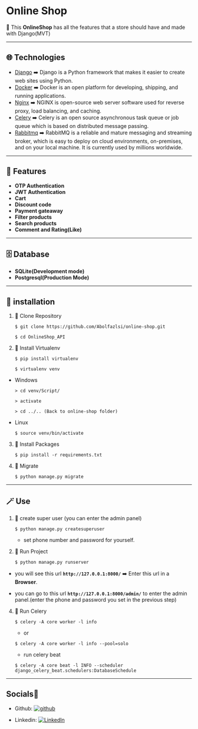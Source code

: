 # Online Shop

💫 This **OnlineShop** has all the features that a store should have and made with Django(MVT)

---

## 🌐 Technologies

- [Django](https://www.djangoproject.com/) ➡️ Django is a Python framework that makes it easier to create web sites using Python.
- [Docker](https://www.docker.com/) ➡️ Docker is an open platform for developing, shipping, and running applications.
- [Nginx](https://nginx.org/) ➡️ NGINX is open-source web server software used for reverse proxy, load balancing, and caching.
- [Celery](https://docs.celeryq.dev/en/stable/) ➡️ Celery is an open source asynchronous task queue or job queue which is based on distributed message passing.
- [Rabbitmq](https://www.rabbitmq.com/) ➡️ RabbitMQ is a reliable and mature messaging and streaming broker, which is easy to deploy on cloud environments, on-premises, and on your local machine. It is currently used by millions worldwide.

---

## 🚀 Features

- **OTP Authentication**
- **JWT Authentication**
- **Cart**
- **Discount code**
- **Payment gateaway**
- **Filter products**
- **Search products**
- **Comment and Rating(Like)**

---

## 🗄️ Database

- **SQLite(Development mode)**
- **Postgresql(Production Mode)**

---

## 🧩 installation


1. 💠 Clone Repository

   ```
   $ git clone https://github.com/Abolfazlsi/online-shop.git

   $ cd OnlineShop_API
   ```

2. 💠 Install Virtualenv

   ```
   $ pip install virtualenv

   $ virtualenv venv
   ```

- Windows
  
   ```
   > cd venv/Script/

   > activate

   > cd ../.. (Back to online-shop folder)   
   ```

- Linux

   ```
   $ source venv/bin/activate
   ```

3. 💠 Install Packages

   ```
   $ pip install -r requirements.txt
   ```

4. 💠 Migrate
   ```
   $ python manage.py migrate
   ```

---

## 🪄 Use

1. 💠 create super user (you can enter the admin panel)
    ```
   $ python manage.py createsuperuser
   ```
   - set phone number and password for yourself.

3. 💠 Run Project

   ```
   $ python manage.py runserver
   ```

- you will see this url **`http://127.0.0.1:8000/`** ➡️ Enter this url in a **Browser**.

- you can go to this url **`http://127.0.0.1:8000/admin/`** to enter the admin panel.(enter the phone and password you set in the previous step)

4. 💠 Run Celery
  
   ```
   $ celery -A core worker -l info
   ```
   
   - or
   
   ```
   $ celery -A core worker -l info --pool=solo
   ```
   
   - run celery beat
     
   ```
   $ celery -A core beat -l INFO --scheduler django_celery_beat.schedulers:DatabaseSchedule
   ```

---

## Socials🤝

- Github: [![github](https://img.icons8.com/?size=40&id=Mhl1TfJLdkh5&format=png&color=000000)](https://github.com/Abolfazlsi)
  
- Linkedin: [![LinkedIn](https://img.icons8.com/?size=40&id=13930&format=png&color=000000)](https://www.linkedin.com/in/abolfazl-shojaei-21101b314/)





  
  




